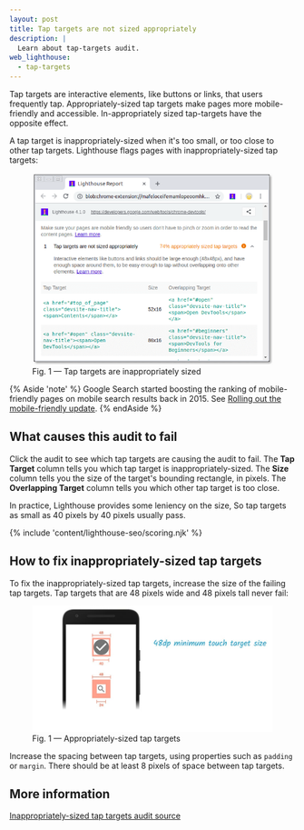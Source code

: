 ```yaml
---
layout: post
title: Tap targets are not sized appropriately
description: |
  Learn about tap-targets audit.
web_lighthouse:
  - tap-targets
---
```


Tap targets are interactive elements, like buttons or links,
that users frequently tap.
Appropriately-sized tap targets make pages more mobile-friendly and accessible. 
In-appropriately sized tap-targets have the opposite effect.

A tap target is inappropriately-sized when it's too small, or too close to other tap targets.
Lighthouse flags pages with inappropriately-sized tap targets:

<figure class="w-figure">
  <img class="w-screenshot w-screenshot--filled" src="tap-targets.png" alt="Lighthouse audit showing inappropriately sized tap targets">
  <figcaption class="w-figcaption">
    Fig. 1 — Tap targets are inappropriately sized
  </figcaption>
</figure>

{% Aside 'note' %}
Google Search started boosting the ranking of mobile-friendly pages
on mobile search results back in 2015.
See [Rolling out the mobile-friendly update](https://webmasters.googleblog.com/2015/04/rolling-out-mobile-friendly-update.html).
{% endAside %}

## What causes this audit to fail

Click the audit to see which tap targets are causing the audit to fail.
The **Tap Target** column tells you which tap target is inappropriately-sized.
The **Size** column tells you the size of the target's bounding rectangle, in pixels.
The **Overlapping Target** column tells you which other tap target is too close.

In practice, Lighthouse provides some leniency on the size,
So tap targets as small as 40 pixels by 40 pixels usually pass.

{% include 'content/lighthouse-seo/scoring.njk' %}

## How to fix inappropriately-sized tap targets

To fix the inappropriately-sized tap targets,
increase the size of the failing tap targets.
Tap targets that are 48 pixels wide and 48 pixels tall never fail:

<figure class="w-figure">
  <img class="w-screenshot w-screenshot--filled" src="touch-target.jpg" alt="Appropriately-sized tap targets">
  <figcaption class="w-figcaption">
    Fig. 1 — Appropriately-sized tap targets
  </figcaption>
</figure>

Increase the spacing between tap targets,
using properties such as `padding` or `margin`.
There should be at least 8 pixels of space between tap targets.

## More information

[Inappropriately-sized tap targets audit source](https://github.com/GoogleChrome/lighthouse/blob/master/lighthouse-core/audits/seo/tap-targets.js)